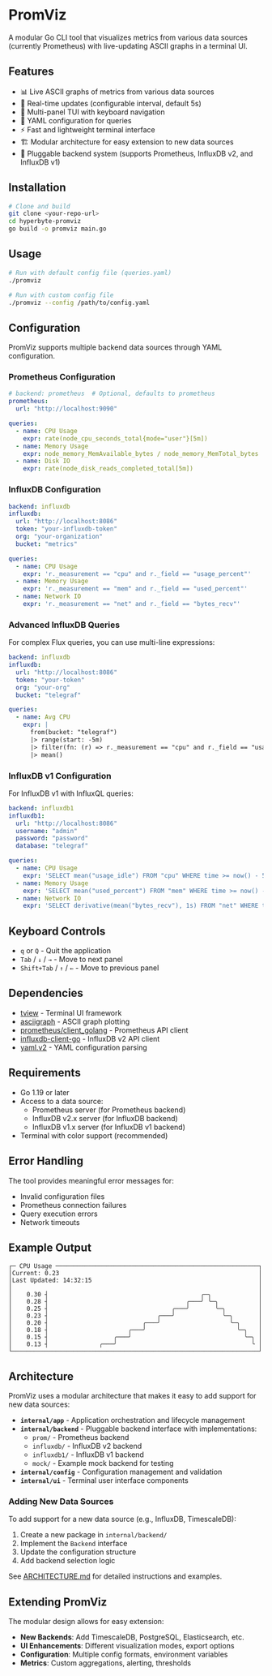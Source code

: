 # PromViz

A modular Go CLI tool that visualizes metrics from various data sources (currently Prometheus) with live-updating ASCII graphs in a terminal UI.

## Features

- 📊 Live ASCII graphs of metrics from various data sources
- 🔄 Real-time updates (configurable interval, default 5s)
- 📱 Multi-panel TUI with keyboard navigation
- 📝 YAML configuration for queries
- ⚡ Fast and lightweight terminal interface
- 🏗️ Modular architecture for easy extension to new data sources
- 🔌 Pluggable backend system (supports Prometheus, InfluxDB v2, and InfluxDB v1)

## Installation

```bash
# Clone and build
git clone <your-repo-url>
cd hyperbyte-promviz
go build -o promviz main.go
```

## Usage

```bash
# Run with default config file (queries.yaml)
./promviz

# Run with custom config file
./promviz --config /path/to/config.yaml
```

## Configuration

PromViz supports multiple backend data sources through YAML configuration.

### Prometheus Configuration

```yaml
# backend: prometheus  # Optional, defaults to prometheus
prometheus:
  url: "http://localhost:9090"

queries:
  - name: CPU Usage
    expr: rate(node_cpu_seconds_total{mode="user"}[5m])
  - name: Memory Usage
    expr: node_memory_MemAvailable_bytes / node_memory_MemTotal_bytes
  - name: Disk IO
    expr: rate(node_disk_reads_completed_total[5m])
```

### InfluxDB Configuration

```yaml
backend: influxdb
influxdb:
  url: "http://localhost:8086"
  token: "your-influxdb-token"
  org: "your-organization"
  bucket: "metrics"

queries:
  - name: CPU Usage
    expr: 'r._measurement == "cpu" and r._field == "usage_percent"'
  - name: Memory Usage
    expr: 'r._measurement == "mem" and r._field == "used_percent"'
  - name: Network IO
    expr: 'r._measurement == "net" and r._field == "bytes_recv"'
```

### Advanced InfluxDB Queries

For complex Flux queries, you can use multi-line expressions:

```yaml
backend: influxdb
influxdb:
  url: "http://localhost:8086"
  token: "your-token"
  org: "your-org"
  bucket: "telegraf"

queries:
  - name: Avg CPU
    expr: |
      from(bucket: "telegraf")
      |> range(start: -5m)
      |> filter(fn: (r) => r._measurement == "cpu" and r._field == "usage_active")
      |> mean()
```

### InfluxDB v1 Configuration  

For InfluxDB v1 with InfluxQL queries:

```yaml
backend: influxdb1
influxdb1:
  url: "http://localhost:8086"
  username: "admin"
  password: "password"
  database: "telegraf"

queries:
  - name: CPU Usage
    expr: 'SELECT mean("usage_idle") FROM "cpu" WHERE time >= now() - 5m'
  - name: Memory Usage
    expr: 'SELECT mean("used_percent") FROM "mem" WHERE time >= now() - 5m'
  - name: Network IO
    expr: 'SELECT derivative(mean("bytes_recv"), 1s) FROM "net" WHERE time >= now() - 5m GROUP BY time(30s) ORDER BY time DESC LIMIT 1'
```

## Keyboard Controls

- `q` or `Q` - Quit the application
- `Tab` / `↓` / `→` - Move to next panel
- `Shift+Tab` / `↑` / `←` - Move to previous panel

## Dependencies

- [tview](https://github.com/rivo/tview) - Terminal UI framework
- [asciigraph](https://github.com/guptarohit/asciigraph) - ASCII graph plotting
- [prometheus/client_golang](https://github.com/prometheus/client_golang) - Prometheus API client
- [influxdb-client-go](https://github.com/influxdata/influxdb-client-go) - InfluxDB v2 API client
- [yaml.v2](https://gopkg.in/yaml.v2) - YAML configuration parsing

## Requirements

- Go 1.19 or later
- Access to a data source:
  - Prometheus server (for Prometheus backend)
  - InfluxDB v2.x server (for InfluxDB backend)
  - InfluxDB v1.x server (for InfluxDB v1 backend)
- Terminal with color support (recommended)

## Error Handling

The tool provides meaningful error messages for:
- Invalid configuration files
- Prometheus connection failures
- Query execution errors
- Network timeouts

## Example Output

```
┌─ CPU Usage ────────────────────────────────────────────────────────┐
│Current: 0.23                                                       │
│Last Updated: 14:32:15                                              │
│                                                                    │
│    0.30 ┤                                          ╭─╮             │
│    0.28 ┤                                      ╭───╯ ╰─╮           │
│    0.25 ┤                                  ╭───╯       ╰─╮         │
│    0.23 ┤                              ╭───╯             ╰─╮       │
│    0.20 ┤                          ╭───╯                   ╰─╮     │
│    0.18 ┤                      ╭───╯                         ╰─╮   │
│    0.15 ┤                  ╭───╯                               ╰─╮ │
│    0.13 ┤              ╭───╯                                     ╰ │
└────────────────────────────────────────────────────────────────────┘
```

## Architecture

PromViz uses a modular architecture that makes it easy to add support for new data sources:

- **`internal/app`** - Application orchestration and lifecycle management
- **`internal/backend`** - Pluggable backend interface with implementations:
  - `prom/` - Prometheus backend
  - `influxdb/` - InfluxDB v2 backend  
  - `influxdb1/` - InfluxDB v1 backend
  - `mock/` - Example mock backend for testing
- **`internal/config`** - Configuration management and validation
- **`internal/ui`** - Terminal user interface components

### Adding New Data Sources

To add support for a new data source (e.g., InfluxDB, TimescaleDB):

1. Create a new package in `internal/backend/`
2. Implement the `Backend` interface
3. Update the configuration structure
4. Add backend selection logic

See [ARCHITECTURE.md](ARCHITECTURE.md) for detailed instructions and examples.

## Extending PromViz

The modular design allows for easy extension:

- **New Backends**: Add TimescaleDB, PostgreSQL, Elasticsearch, etc.
- **UI Enhancements**: Different visualization modes, export options
- **Configuration**: Multiple config formats, environment variables
- **Metrics**: Custom aggregations, alerting, thresholds
